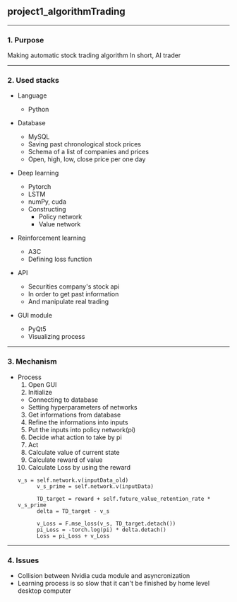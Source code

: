 ## project1_algorithmTrading
--------------
### 1. Purpose
Making automatic stock trading algorithm
In short, AI trader

--------------
### 2. Used stacks
+ Language
  + Python

+ Database
  + MySQL
  + Saving past chronological stock prices
  + Schema of a list of companies and prices
  + Open, high, low, close price per one day

+ Deep learning
  + Pytorch
  + LSTM
  + numPy, cuda
  + Constructing
    + Policy network
    + Value network

+ Reinforcement learning
  + A3C
  + Defining loss function

+ API
  + Securities company's stock api
  + In order to get past information
  + And manipulate real trading

+ GUI module
  + PyQt5
  + Visualizing process

-------------------
### 3. Mechanism
+ Process
  1. Open GUI
  2. Initialize
    + Connecting to database
    + Setting hyperparameters of networks
  3. Get informations from database
  4. Refine the informations into inputs
  5. Put the inputs into policy network(pi)
  6. Decide what action to take by pi
  7. Act
  8. Calculate value of current state
  9. Calculate reward of value
  10. Calculate Loss by using the reward
  ```
  v_s = self.network.v(inputData_old)
        v_s_prime = self.network.v(inputData)

        TD_target = reward + self.future_value_retention_rate * v_s_prime
        delta = TD_target - v_s

        v_Loss = F.mse_loss(v_s, TD_target.detach())
        pi_Loss = -torch.log(pi) * delta.detach()
        Loss = pi_Loss + v_Loss
  
  ```


-----------------------
### 4. Issues
+ Collision between Nvidia cuda module and asyncronization
+ Learning process is so slow that it can't be finished by home level desktop computer
